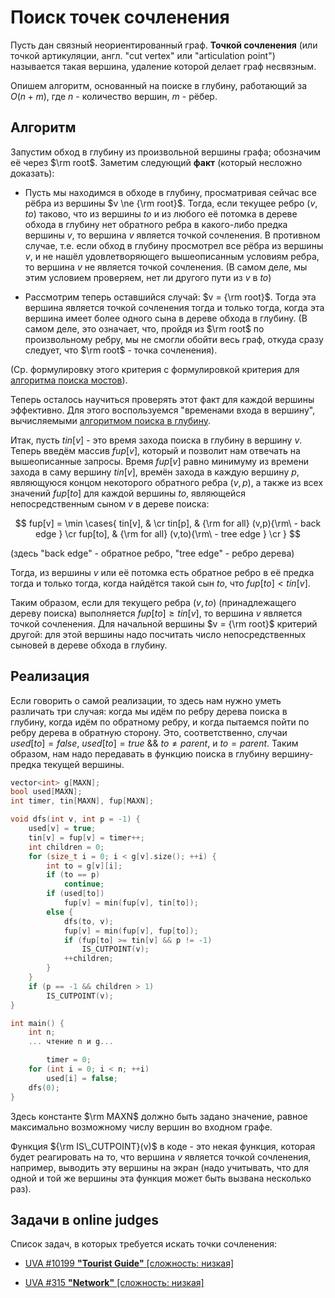# Поиск точек сочленения

Пусть дан связный неориентированный граф. **Точкой сочленения** (или точкой артикуляции, англ. "cut vertex" или "articulation point") называется такая вершина, удаление которой делает граф несвязным.

Опишем алгоритм, основанный на поиске в глубину, работающий за $O(n+m)$, где $n$ - количество вершин, $m$ - рёбер.

## Алгоритм

Запустим обход в глубину из произвольной вершины графа; обозначим её через $\rm root$. Заметим следующий **факт** (который несложно доказать):

* Пусть мы находимся в обходе в глубину, просматривая сейчас все рёбра из вершины $v \ne {\rm root}$. Тогда, если текущее ребро $(v,to)$ таково, что из вершины $to$ и из любого её потомка в дереве обхода в глубину нет обратного ребра в какого-либо предка вершины $v$, то вершина $v$ является точкой сочленения. В противном случае, т.е. если обход в глубину просмотрел все рёбра из вершины $v$, и не нашёл удовлетворяющего вышеописанным условиям ребра, то вершина $v$ не является точкой сочленения. (В самом деле, мы этим условием проверяем, нет ли другого пути из $v$ в $to$)

* Рассмотрим теперь оставшийся случай: $v = {\rm root}$. Тогда эта вершина является точкой сочленения тогда и только тогда, когда эта вершина имеет более одного сына в дереве обхода в глубину. (В самом деле, это означает, что, пройдя из $\rm root$ по произвольному ребру, мы не смогли обойти весь граф, откуда сразу следует, что $\rm root$ - точка сочленения).

(Ср. формулировку этого критерия с формулировкой критерия для [алгоритма поиска мостов](bridge_searching)).

Теперь осталось научиться проверять этот факт для каждой вершины эффективно. Для этого воспользуемся "временами входа в вершину", вычисляемыми [алгоритмом поиска в глубину](dfs).

Итак, пусть $tin[v]$ - это время захода поиска в глубину в вершину $v$. Теперь введём массив $fup[v]$, который и позволит нам отвечать на вышеописанные запросы. Время $fup[v]$ равно минимуму из времени захода в саму вершину $tin[v]$, времён захода в каждую вершину $p$, являющуюся концом некоторого обратного ребра $(v,p)$, а также из всех значений $fup[to]$ для каждой вершины $to$, являющейся непосредственным сыном $v$ в дереве поиска:

$$
fup[v] = \min \cases{
tin[v], & \cr
tin[p], & {\rm for all} (v,p){\rm\ - back edge } \cr
fup[to], & {\rm for all} (v,to){\rm\ - tree edge } \cr
}
$$

(здесь "back edge" - обратное ребро, "tree edge" - ребро дерева)

Тогда, из вершины $v$ или её потомка есть обратное ребро в её предка тогда и только тогда, когда найдётся такой сын $to$, что $fup[to] < tin[v]$.

Таким образом, если для текущего ребра $(v,to)$ (принадлежащего дереву поиска) выполняется $fup[to] \ge tin[v]$, то вершина $v$ является точкой сочленения. Для начальной вершины $v = {\rm root}$ критерий другой: для этой вершины надо посчитать число непосредственных сыновей в дереве обхода в глубину.

## Реализация

Если говорить о самой реализации, то здесь нам нужно уметь различать три случая: когда мы идём по ребру дерева поиска в глубину, когда идём по обратному ребру, и когда пытаемся пойти по ребру дерева в обратную сторону. Это, соответственно, случаи $used[to]=false$, $used[to]=true ~ \&\& ~ to \ne parent$, и $to=parent$. Таким образом, нам надо передавать в функцию поиска в глубину вершину-предка текущей вершины.

<!--- TODO: specify code snippet id -->
``` cpp
vector<int> g[MAXN];
bool used[MAXN];
int timer, tin[MAXN], fup[MAXN];

void dfs(int v, int p = -1) {
    used[v] = true;
    tin[v] = fup[v] = timer++;
    int children = 0;
    for (size_t i = 0; i < g[v].size(); ++i) {
        int to = g[v][i];
        if (to == p)
            continue;
        if (used[to])
            fup[v] = min(fup[v], tin[to]);
        else {
            dfs(to, v);
            fup[v] = min(fup[v], fup[to]);
            if (fup[to] >= tin[v] && p != -1)
                IS_CUTPOINT(v);
            ++children;
        }
    }
    if (p == -1 && children > 1)
        IS_CUTPOINT(v);
}

int main() {
    int n;
    ... чтение n и g...

        timer = 0;
    for (int i = 0; i < n; ++i)
        used[i] = false;
    dfs(0);
}
```

Здесь константе $\rm MAXN$ должно быть задано значение, равное максимально возможному числу вершин во входном графе.

Функция ${\rm IS\_CUTPOINT}(v)$ в коде - это некая функция, которая будет реагировать на то, что вершина $v$ является точкой сочленения, например, выводить эту вершины на экран (надо учитывать, что для одной и той же вершины эта функция может быть вызвана несколько раз).

## Задачи в online judges

Список задач, в которых требуется искать точки сочленения:

* [UVA #10199 **"Tourist Guide"** [сложность: низкая]](http://uva.onlinejudge.org/index.php?option=com_onlinejudge&Itemid=8&category=13&page=show_problem&problem=1140)

* [UVA #315 **"Network"** [сложность: низкая]](http://uva.onlinejudge.org/index.php?option=com_onlinejudge&Itemid=8&category=5&page=show_problem&problem=251)
